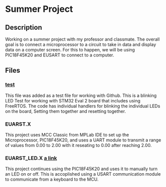 # Summer Project
## Description
Working on a summer project with my professor and classmate. The overall goal is to connect a microprocessor to a circuit to
take in data and display data on a computer screen. For this to happen, we will be using PIC18F45K20 and EUSART to connect 
to a computer.
## Files
### [test](https://github.com/JP-Sonoma/Project/tree/main/test)
This file was added as a test file for working with Github. This is a blinking LED Test for working with STM32 Eval 2 board that includes using FreeRTOS. The code has individual handlers for blinking the individual LEDs on the board, Setting them together and resetting together.
### EUARST.X
This project uses MCC Classic from MPLab IDE to set up the Microprocessor, PIC18F45K20, and uses a UART module to transmit a range of values from 0.00 to 2.00 with it reseating to 0.00 after reaching 2.00.
### EUARST_LED.X [a link]()
This project continues using the PIC18F45K20 and uses it to manually turn an LED on or off. This is accoplished using a USART communication module to communicate from a keyboard to the MCU.



